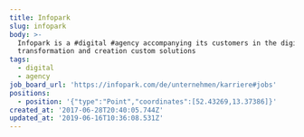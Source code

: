 ```yaml
---
title: Infopark
slug: infopark
body: >-
  Infopark is a #digital #agency accompanying its customers in the digital
  transformation and creation custom solutions
tags:
  - digital
  - agency
job_board_url: 'https://infopark.com/de/unternehmen/karriere#jobs'
positions:
  - position: '{"type":"Point","coordinates":[52.43269,13.37386]}'
created_at: '2017-06-28T20:40:05.744Z'
updated_at: '2019-06-16T10:36:08.531Z'
---
```


